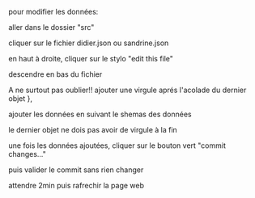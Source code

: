 pour modifier les données:

aller dans le dossier "src"

cliquer sur le fichier didier.json ou sandrine.json

en haut à droite, cliquer sur le stylo "edit this file"

descendre en bas du fichier

A ne surtout pas oublier!! ajouter une virgule aprés l'acolade du dernier objet },

ajouter les données en suivant le shemas des données

le dernier objet ne dois pas avoir de virgule à la fin

une fois les données ajoutées, cliquer sur le bouton vert "commit changes..."

puis valider le commit sans rien changer

attendre 2min puis rafrechir la page web